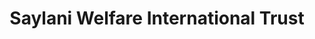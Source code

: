 ---
title: "Saylani Welfare International Trust"
url: /karachi/saylani-welfare-international-trust/
shop: Gebrauchtwaren
---
